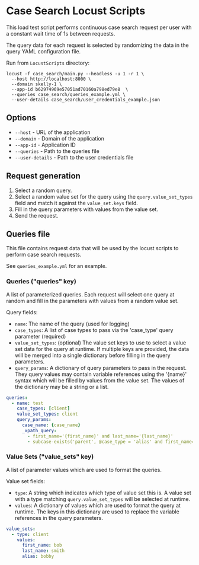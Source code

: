 # Case Search Locust Scripts

This load test script performs continuous case search request per user with a constant wait time of 1s between requests.

The query data for each request is selected by randomizing the data in the query YAML configuration file.

Run from `LocustScripts` directory:

```shell
locust -f case_search/main.py --headless -u 1 -r 1 \
  --host http://localhost:8000 \
  --domain skelly-1 \
  --app-id b62974969e57051ad70160a798ed79e8  \
  --queries case_search/queries_example.yml \
  --user-details case_search/user_credentials_example.json
```

## Options

- `--host` - URL of the application
- `--domain` - Domain of the application
- `--app-id` - Application ID
- `--queries` - Path to the queries file
- `--user-details` - Path to the user credentials file

## Request generation

1. Select a random query.
2. Select a random value set for the query using the `query.value_set_types` field and match it against
   the `value_set.keys` field.
3. Fill in the query parameters with values from the value set.
4. Send the request.

## Queries file

This file contains request data that will be used by the locust scripts to perform case search requests.

See `queries_example.yml` for an example.

### Queries ("queries" key)
A list of parameterized queries. Each request will select one query at random and fill in the
parameters with values from a random value set.

Query fields:
- `name`: The name of the query (used for logging)
- `case_types`: A list of case types to pass via the 'case_type' query parameter (required)
- `value_set_types`: (optional) The value set keys to use to select a value set data for the query at runtime. If
  multiple keys are provided, the data will be merged into a single dictionary before filling in the query parameters.
- `query_params`: A dictionary of query parameters to pass in the request. They query values may contain
  variable references using the '{name}' syntax which will be filled by values from the value set. The values
  of the dictionary may be a string or a list.

```yaml
queries:
  - name: test
    case_types: [client]
    value_set_types: client
    query_params:
      case_name: {case_name}
      _xpath_query:
        - first_name='{first_name}' and last_name='{last_name}'
        - subcase-exists('parent', @case_type = 'alias' and first_name='{first_name}' and last_name='{last_name}')
```

### Value Sets ("value_sets" key)
A list of parameter values which are used to format the queries.

Value set fields:
- `type`: A string which indicates which type of value set this is. A value set with
  a type matching `query.value_set_types` will be selected at runtime.
- `values`: A dictionary of values which are used to format the query at runtime. The keys in this dictionary are used
  to replace the variable references in the query parameters.

```yaml
value_sets:
  - type: client
    values:
      first_name: bob
      last_name: smith
      alias: bobby
```
